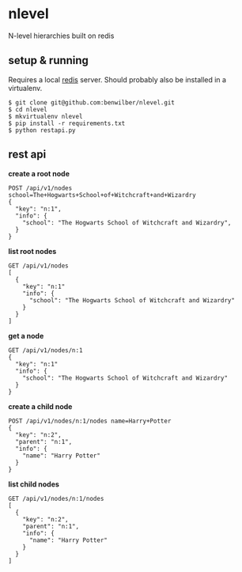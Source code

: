 nlevel
======

N-level hierarchies built on redis

setup & running
---------------

Requires a local [redis](http://redis.io/download) server.  Should probably also be installed in a virtualenv.

    $ git clone git@github.com:benwilber/nlevel.git
    $ cd nlevel
    $ mkvirtualenv nlevel
    $ pip install -r requirements.txt
    $ python restapi.py
    
rest api
--------

__create a root node__
    
    POST /api/v1/nodes school=The+Hogwarts+School+of+Witchcraft+and+Wizardry
    {
      "key": "n:1",
      "info": {
        "school": "The Hogwarts School of Witchcraft and Wizardry", 
      }
    }

__list root nodes__

    GET /api/v1/nodes
    [
      {
        "key": "n:1"
        "info": {
          "school": "The Hogwarts School of Witchcraft and Wizardry"
        }
      }
    ]
    
__get a node__

    GET /api/v1/nodes/n:1
    {
      "key": "n:1"
      "info": {
        "school": "The Hogwarts School of Witchcraft and Wizardry"
      }
    }

__create a child node__

    POST /api/v1/nodes/n:1/nodes name=Harry+Potter
    {
      "key": "n:2",
      "parent": "n:1",
      "info": {
        "name": "Harry Potter"
      }
    }

__list child nodes__

    GET /api/v1/nodes/n:1/nodes
    [
      {
        "key": "n:2",
        "parent": "n:1",
        "info": {
          "name": "Harry Potter"
        }
      }
    ]
